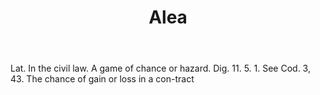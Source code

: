 ---
title: Alea
permalink: "/definitions/alea.html"
body: Lat. In the civil law. A game of chance or hazard. Dig. 11. 5. 1. See Cod. 3,
  43. The chance of gain or loss in a con-tract
published_at: '2018-07-07'
layout: post
---